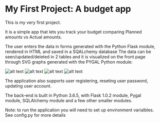 # My First Project: A budget app

This is my very first project.

It is a simple app that lets you track your budget comparing Planned amounts vs Actual amounts.

The user enters the data in forms generated with the Python Flask module, rendered in HTML and saved in a SQALchemy database 
The data can be seen/updated/deleted in 2 tables and it is visualized on the front page through SVG graphs generated with the PYGAL Python module:

![alt text](https://i.imgur.com/WJDmvf8.jpg)
![alt text](https://i.imgur.com/zeegh0I.jpg)
![alt text](https://i.imgur.com/DrAoKVN.jpg)
![alt text](https://i.imgur.com/ZAmTAuZ.jpg)

The application also supports user registering, reseting user password, updating user account. 

The back-end is built in Python 3.6.5, with Flask 1.0.2 module, Pygal module, SQLAlchemy module and a few other smaller modules.

Note: to run the application you will need to set up environment varialbles. See config.py for more details

